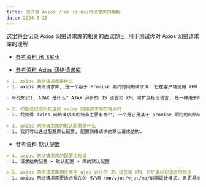 ```yaml
---
title: 测试对 Axios /ˈæk.si.ɒs/络请求库的理解
date: 2024-8-25
---
```

这里将会记录 Axios 网络请求库的相关的面试题目, 用于测试你对 Axios 网络请求库的理解

- [参考资料 讯飞星火](https://xinghuo.xfyun.cn/desk)

- [参考资料 Axios 网络请求库](https://www.axios-http.cn/)

``` md
> 1. axios 网络请求库是什么
- 1. axios 网络请求库, 是一个基于 Promise 期约的网络请求库. 它在客户端使用 XHR XMLHttpRrequest 可扩展标记语言的超文本传输协议的请求模块而在服务器使用使用 http 超文本传输协议模块去发送 AJAX /ˈeɪ.dʒæks/ AsyncJSAndXML 异步的 JS 语言和 XML 可扩展标记语言请求.

- 补充知识1, AJAX 是什么? AJAX 异步的 JS 语言和 XML 可扩展标记语言, 是一种用于局部更新网页内容的技术, 它通过与服务器进行数据交换, 实现网页的异步更新. 这意味着可以在不重新加载整个网页的情况下, 对网页的部分内容进行更新. `需要注意的是, Axioa 网络请求库是对 AJAX 异步的 JS 语言和 XML 可扩展标记语言的封装, 前者是库, 后者是技术, 只不过是库中包含了这种技术, 因此同样可以实现网页内容的局部更新.` `还有一点是, 最初的 AJAX 是通过 XML 可扩展标记语言实现的数据交换, 但是现在的 AJAX 是通过 JSON JS 语言对象格式实现的数据交换. 因为 JSON JS 语言对象格式的简单性和效率而成为首选`
```

``` md
> 2. 你能说说你所知道的 axios 网络请求库的特点吗
- 1. 我觉得 axios 网络请求库的特点主要有两个, 一个是它是基于 promise 期约的网络请求库, 另一个就是它支持可配置. 可配置请求结构, 响应结构, 拦截器以及错误处理...等.
```

``` md
> 3. axios 网络请求库的默认配置是什么
- 1. 我们可以通过配置默认配置, 配置网络请求的默认请求结构.
```
- [参考资料 默认配置](https://www.axios-http.cn/docs/config_defaults)

``` md
> 4. axios 网络请求库的配置优先级
- 1. 请求结构配置 > 默认配置 > 库的默认配置
```

``` md
> 5. axios 网络请求库相比原生 ajax 异步的 JS 语言和 XML 可扩展标记语言的优点
- 1. axios 网络请求库更适合现在的 MVVM /mɒ/vjuː/vjuː/mɒ/前端设计模式. 且更易维护.
```
